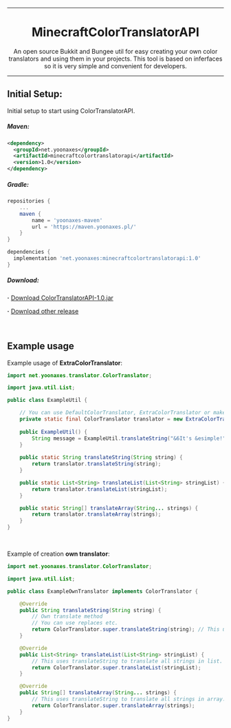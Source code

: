 <div align=center>

<hr />

# MinecraftColorTranslatorAPI
An open source Bukkit and Bungee util for easy creating your own color translators and using them in your projects. This tool is based on inferfaces so it is very simple and convenient for developers.

</div>

<hr />

## Initial Setup:
Initial setup to start using ColorTranslatorAPI.

##### Maven:
```xml
<dependency>
  <groupId>net.yoonaxes</groupId>
  <artifactId>minecraftcolortranslatorapi</artifactId>
  <version>1.0</version>
</dependency>
```

##### Gradle:
```groovy
repositories {
    ...
    maven {
        name = 'yoonaxes-maven'
        url = 'https://maven.yoonaxes.pl/'
    }
}

dependencies {
  implementation 'net.yoonaxes:minecraftcolortranslatorapi:1.0'
}
```

##### Download:
**·** [Download ColorTranslatorAPI-1.0.jar](https://github.com/yoonaxes/MinecraftColorTranslatorAPI/releases/download/downloads/ColorTranslatorAPI-1.0.jar)

**·** [Download other release](https://github.com/yoonaxes/MinecraftColorTranslatorAPI/releases/)

<br />

## Example usage

Example usage of **ExtraColorTranslator**:

```java
import net.yoonaxes.translator.ColorTranslator;

import java.util.List;

public class ExampleUtil {

    // You can use DefaultColorTranslator, ExtraColorTranslator or make own translator.
    private static final ColorTranslator translator = new ExtraColorTranslator();
    
    public ExampleUtil() {
        String message = ExampleUtil.translateString("&6It's &esimple!");
    }
    
    public static String translateString(String string) {
        return translator.translateString(string);
    }

    public static List<String> translateList(List<String> stringList) {
        return translator.translateList(stringList);
    }

    public static String[] translateArray(String... strings) {
        return translator.translateArray(strings);
    }
}

```
<br />

Example of creation **own translator**:

```java
import net.yoonaxes.translator.ColorTranslator;

import java.util.List;

public class ExampleOwnTranslator implements ColorTranslator {

    @Override
    public String translateString(String string) {
        // Own translate method
        // You can use replaces etc.
        return ColorTranslator.super.translateString(string); // This use default color translation.
    }

    @Override
    public List<String> translateList(List<String> stringList) {
        // This uses translateString to translate all strings in list.
        return ColorTranslator.super.translateList(stringList);
    }

    @Override
    public String[] translateArray(String... strings) {
        // This uses translateString to translate all strings in array.
        return ColorTranslator.super.translateArray(strings);
    }
}
```